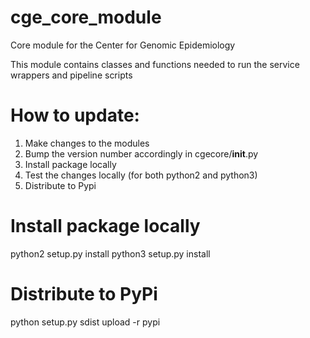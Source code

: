 # cge_core_module

Core module for the Center for Genomic Epidemiology

This module contains classes and functions needed to run the service wrappers and pipeline scripts

# How to update:
1. Make changes to the modules
2. Bump the version number accordingly in cgecore/__init__.py
3. Install package locally
4. Test the changes locally (for both python2 and python3)
5. Distribute to Pypi

# Install package locally
python2 setup.py install
python3 setup.py install

# Distribute to PyPi
python setup.py sdist upload -r pypi
